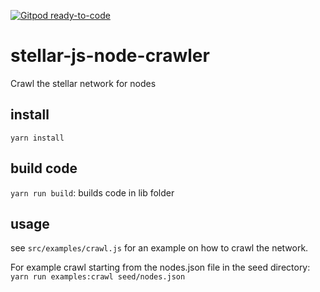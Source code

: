 [![Gitpod ready-to-code](https://img.shields.io/badge/Gitpod-ready--to--code-blue?logo=gitpod)](https://gitpod.io/#https://github.com/stellarbeat/js-stellar-node-crawler)

# stellar-js-node-crawler

Crawl the stellar network for nodes

## install
`yarn install`

## build code
`yarn run build`: builds code in lib folder

## usage

see `src/examples/crawl.js` for an example on how to crawl the network.

For example crawl starting from the nodes.json file in the seed directory: `yarn run examples:crawl seed/nodes.json`